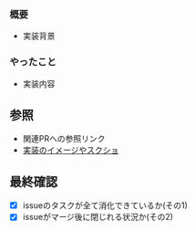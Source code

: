 ### 概要
<!--   - トップ画像セクションの画面表示をCSS適用まで行う -->
- 実装背景

### やったこと
<!--   - 画像ファイルの追加 -->
- 実装内容

## 参照
- 関連PRへの参照リンク
- [実装のイメージやスクショ]()

## 最終確認
- [x] issueのタスクが全て消化できているか(その1)
- [x] issueがマージ後に閉じれる状況か(その2) 

